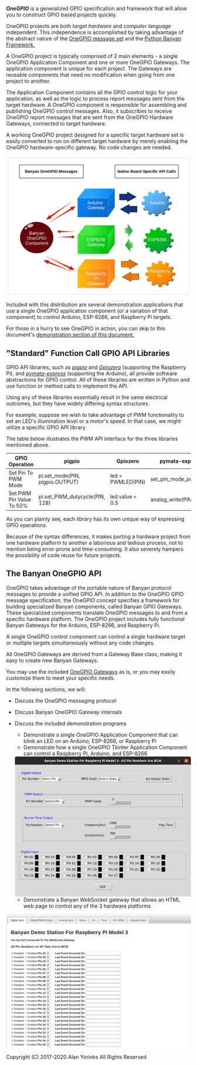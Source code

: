 

***OneGPIO*** is a generalized GPIO specification and framework that will
allow you to construct GPIO based projects quickly.

 OneGPIO projects are both *target hardware*
and *computer language* independent. This independence is
accomplished by taking advantage of 
the 
abstract nature of the [OneGPIO message set](https://github.com/MrYsLab/python_banyan/blob/master/projects/OneGPIO/message_specification/OneGPIO.pdf)
and the [Python Banyan Framework.](../users_guide/)
 
A OneGPIO project is typically comprised of 2 main elements - a single OneGPIO Application
Component and one or more OneGPIO Gateways. The application component is unique for each project.
The Gateways are reusable components that need no modification when going from one project to
 another. 

The Application Component contains all the GPIO control logic for your application,
as well as the logic to process report messages sent from the target hardware.
A OneGPIO component is responsible for assembling and publishing OneGPIO control messages.
Also, it subscribes to receive OneGPIO report messages that are sent from the OneGPIO Hardware
Gateways, connected to target hardware.

A working OneGPIO project designed for a specific target hardware set is easily converted to
run on different target hardware by merely enabling the OneGPIO hardware-specific gateway.
No code changes are needed.


<img align="center" src="../images/one_gpio.png">


Included with this distribution are several demonstration applications that use
a single OneGPIO application component (or a variation of that component) to control
Arduino, ESP-8266, and Raspberry Pi targets. 

For those in a hurry to see OneGPIO in action, 
you can skip to this document's [demonstration section of this document.](../one_gpio_demos/)

## "Standard" Function Call GPIO API Libraries

GPIO API libraries, such as [*pigpio*](http://abyz.me.uk/rpi/pigpio/) 
and [*Gpiozero*](https://gpiozero.readthedocs.io/en/stable/) 
(supporting the Raspberry Pi), and
[*pymata-express*](https://mryslab.github.io/pymata-express/) 
(supporting the Arduino), all provide software abstractions for GPIO
control. All of these libraries are written in Python and use function
or method calls to implement the API. 

Using any of these libraries essentially result in the same
electrical outcomes, but they have widely differing syntax structures.

For example, suppose we wish to take advantage of PWM functionality to
 set an LED's illumination level or a motor's speed. In that case, we might utilize a specific GPIO API library.

The table below illustrates the PWM API interface for the three libraries mentioned
above.


|      GPIO Operation      |              pigpio             |      Gpiozero     |     pymata-express     |
|------------------------|-------------------------------|-----------------|----------------------|
| Set Pin To PWM Mode      | pi.set_mode(PIN, pigpio.OUTPUT) | led = PWMLED(PIN) | set_pin_mode_pwm(PIN)  |
| Set PWM Pin Value To 50% | pi.set_PWM_dutycycle(PIN, 128)  |  led.value = 0.5  | analog_write(PIN, 128) |

As you can plainly see, each library has its own unique way of expressing GPIO operations.

Because of the syntax differences, it makes
porting a hardware project from one hardware platform to another
a laborious and tedious process, not to mention being error-prone and time-consuming.
It also severely hampers the possibility of code reuse for future projects.

## The Banyan OneGPIO API

OneGPIO takes advantage of the portable nature of Banyan protocol messages to
provide a unified GPIO API. In addition to the OneGPIO GPIO message specification,
the OneGPIO concept specifies a framework for building specialized Banyan components,
 called Banyan GPIO Gateways. These specialized components translate 
OneGPIO messages to and from a specific hardware platform. The OneGPIO project
includes fully functional Banyan Gateways for the Arduino, 
ESP-8266, and Raspberry Pi.

A single OneGPIO control component can control a single hardware target or
multiple targets simultaneously without any code changes. 

All OneGPIO Gateways
are derived from a Gateway Base class, making it easy to create new
Banyan Gateways. 


You may use the included [OneGPIO Gateways](../banyan_gateways/) as is, 
or you may easily customize them to meet your
specific needs.


In the following sections, we will:

* Discuss the OneGPIO messaging protocol
* Discuss Banyan OneGPIO Gateway internals
* Discuss the included demonstration programs
    * Demonstrate a single OneGPIO Application Component that can blink an LED on an Arduino, ESP-8266, or Raspberry Pi
    * Demonstrate how a single OneGPIO Tkinter Application Component can control
a Raspberry Pi, Arduino, and ESP-8266

    <img align="center" src="../images/tk_banyan.png">


    * Demonstrate a Banyan WebSocket gateway that allows an HTML web page to control
any of the 3 hardware platforms

<img align="center" src="../images/web_banyan.png">


<br>
<br>
Copyright (C) 2017-2020 Alan Yorinks All Rights Reserved
